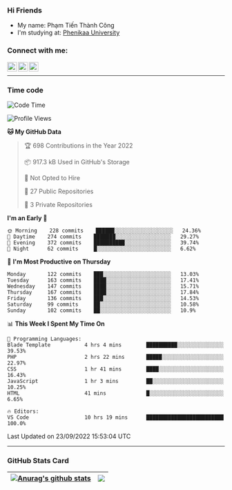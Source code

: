 ### Hi Friends

- My name: Phạm Tiến Thành Công
- I'm studying at: [Phenikaa University]


### Connect with me:
[<img align="left" alt="PhamTienThanhCong | Facebook" width="22px" src="https://upload.wikimedia.org/wikipedia/commons/thumb/1/16/Facebook-icon-1.png/640px-Facebook-icon-1.png" />][facebook]
[<img align="left" alt="PhamTienThanhCong | Zalo" width="22px" src="https://www.anphatpc.com.vn/template/anphat_2020v2/images/icon-zalo.jpg" />][zalo]
[<img align="left" alt="PhamTienThanhCong | LinkedIn" width="22px" src="https://cdn3.iconfinder.com/data/icons/inficons/512/linkedin.png" />][linkedin]

<br />

---

### Time code

<!--START_SECTION:waka-->
![Code Time](http://img.shields.io/badge/Code%20Time-567%20hrs%2046%20mins-blue)

![Profile Views](http://img.shields.io/badge/Profile%20Views-30-blue)

**🐱 My GitHub Data** 

> 🏆 698 Contributions in the Year 2022
 > 
> 📦 917.3 kB Used in GitHub's Storage 
 > 
> 🚫 Not Opted to Hire
 > 
> 📜 27 Public Repositories 
 > 
> 🔑 3 Private Repositories  
 > 
**I'm an Early 🐤** 

```text
🌞 Morning    228 commits    ██████░░░░░░░░░░░░░░░░░░░   24.36% 
🌆 Daytime    274 commits    ███████░░░░░░░░░░░░░░░░░░   29.27% 
🌃 Evening    372 commits    ██████████░░░░░░░░░░░░░░░   39.74% 
🌙 Night      62 commits     █░░░░░░░░░░░░░░░░░░░░░░░░   6.62%

```
📅 **I'm Most Productive on Thursday** 

```text
Monday       122 commits    ███░░░░░░░░░░░░░░░░░░░░░░   13.03% 
Tuesday      163 commits    ████░░░░░░░░░░░░░░░░░░░░░   17.41% 
Wednesday    147 commits    ████░░░░░░░░░░░░░░░░░░░░░   15.71% 
Thursday     167 commits    ████░░░░░░░░░░░░░░░░░░░░░   17.84% 
Friday       136 commits    ███░░░░░░░░░░░░░░░░░░░░░░   14.53% 
Saturday     99 commits     ██░░░░░░░░░░░░░░░░░░░░░░░   10.58% 
Sunday       102 commits    ██░░░░░░░░░░░░░░░░░░░░░░░   10.9%

```


📊 **This Week I Spent My Time On** 

```text
💬 Programming Languages: 
Blade Template           4 hrs 4 mins        ██████████░░░░░░░░░░░░░░░   39.53% 
PHP                      2 hrs 22 mins       █████░░░░░░░░░░░░░░░░░░░░   22.97% 
CSS                      1 hr 41 mins        ████░░░░░░░░░░░░░░░░░░░░░   16.43% 
JavaScript               1 hr 3 mins         ██░░░░░░░░░░░░░░░░░░░░░░░   10.25% 
HTML                     41 mins             █░░░░░░░░░░░░░░░░░░░░░░░░   6.65%

🔥 Editors: 
VS Code                  10 hrs 19 mins      █████████████████████████   100.0%

```


 Last Updated on 23/09/2022 15:53:04 UTC
<!--END_SECTION:waka-->

---

### GitHub Stats Card

| <a href="https://github.com/phamtienthanhcong"><img align="center" src="https://github-readme-stats.vercel.app/api?username=PhamTienThanhCong&show_icons=true&include_all_commits=true&theme=buefy&hide_border=true&theme=ocean_dark" alt="Anurag's github stats" /></a> | <a href="https://github.com/phamtienthanhcong"><img align="center" src="https://github-readme-stats.vercel.app/api/top-langs/?username=PhamTienThanhCong&layout=compact&theme=buefy&hide_border=true&theme=ocean_dark" /></a> |
| ------------- | ------------- |

[Phenikaa University]: https://phenikaa-uni.edu.vn/vi
[facebook]: https://www.facebook.com/phamtienthanhcong
[linkedin]: https://linkedin.com/in/phamtienthanhcong
[zalo]: https://zalo.me/0396396332
[tiktok]: https://www.tiktok.com/@phamtienthanhcong
[web]: https://github.com/PhamTienThanhCong/web_dev
[min project]: https://github.com/PhamTienThanhCong/Project-Of-Web
[c and cpp]: https://github.com/PhamTienThanhCong/Code_C_and_Cpro
[python]: https://github.com/PhamTienThanhCong/Python_beginer
